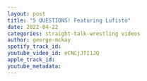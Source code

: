 ```yaml
---
layout: post
title: "5 QUESTIONS! Featuring Lufisto"
date: 2022-04-22
categories: straight-talk-wrestling videos
author: george-mckay
spotify_track_id: 
youtube_video_id: eCNCjJTI1JQ
apple_track_id: 
youtube_metadata: 
---
```

